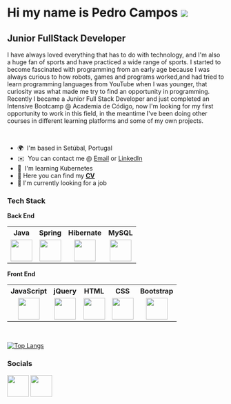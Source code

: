 Hi my name is Pedro Campos ![](https://user-images.githubusercontent.com/18350557/176309783-0785949b-9127-417c-8b55-ab5a4333674e.gif)
====================================================================================================================================

Junior FullStack Developer
--------------------------

I have always loved everything that has to do with technology, and I'm also a huge fan of sports and have practiced a wide range of sports. I started to become fascinated with programming from an early age because I was always curious to how robots, games and programs worked,and had tried to learn programming languages from YouTube when I was younger, that curiosity was what made me try to find an opportunity in programming. Recently I became a Junior Full Stack Developer and just completed an Intensive Bootcamp @ Academia de Código, now I'm looking for my first opportunity to work in this field, in the meantime I've been doing other courses in different learning platforms and some of my own projects.

<br/>

* 🌍  I'm based in Setúbal, Portugal
* ✉️  You can contact me @ [Email](mailto:pedro_campos7@hotmail.com) or [LinkedIn](https://www.linkedin.com/in/pedroccampos/)
* 🧠  I'm learning Kubernetes
* 📖  Here you can find my <a href="https://drive.google.com/file/d/15_AAaEfSLF4IhzSaR1LoDLQyPVHsQzQD/view?usp=sharing%22%3EHERE"><b>CV</b></a>
* 💼  I'm currently looking for a job


### Tech Stack

<p><b>Back End</b></p>

<table>
<tr>
<th>Java</th>
<th>Spring</th>
<th>Hibernate</th>
<th>MySQL</th>

</tr>
<tr>
<td align="center"><img align="center" src="https://www.svgrepo.com/show/303388/java-4-logo.svg" height=50 width=50></td>
<td align="center"><img align="center" src="https://seeklogo.com/images/S/spring-logo-9A2BC78AAF-seeklogo.com.png" height=50 width=50></td>
<td align="center"><img src="https://seeklogo.com/images/H/hibernate-logo-8C95C75A24-seeklogo.com.png" height=50 width=50></td>
<td align="center"><img src="https://www.vectorlogo.zone/logos/mysql/mysql-official.svg" height=50 width=50></td>
</tr>
</table>

<p><b>Front End</b></p>

<table>
<tr>
<th>JavaScript</th>
<th>jQuery</th>
<th>HTML</th>
<th>CSS</th>
<th>Bootstrap</th>
</tr>
<tr>
<td align="center"><img src="https://upload.wikimedia.org/wikipedia/commons/9/99/Unofficial_JavaScript_logo_2.svg" height=50 width=50></td>
<td align="center"><img src="https://user-images.githubusercontent.com/72756958/196269480-c6d70b96-0268-4e52-874b-b8ad6bfed4e6.png" height=50 width=50></td>
<td align="center"><img src="https://cdn.worldvectorlogo.com/logos/html-1.svg" height=50 width=50></td>
<td align="center"><img src="https://seeklogo.com/images/C/css-3-logo-023C1A7171-seeklogo.com.png" height=50 width=50></td>
<td align="center"><img align="center" src="https://upload.wikimedia.org/wikipedia/commons/b/b2/Bootstrap_logo.svg" height=50 width=50></td>
</tr>
</table>

<br/>

[![Top Langs](https://github-readme-stats.vercel.app/api/top-langs/?username=Pedro-CCampos)](https://github.com/anuraghazra/github-readme-stats)


### Socials

<p align="left"> <a href="https://www.github.com/Pedro-CCampos" target="_blank" rel="noreferrer"><img src="https://raw.githubusercontent.com/danielcranney/readme-generator/main/public/icons/socials/github.svg" width="50" height="50" /></a> <a href="https://www.linkedin.com/in/pedroccampos/" target="_blank" rel="noreferrer"><img src="https://raw.githubusercontent.com/danielcranney/readme-generator/main/public/icons/socials/linkedin.svg" width="50" height="50" /></a></p>
